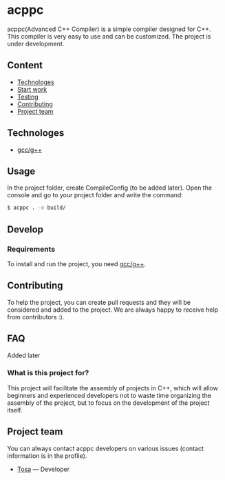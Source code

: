 # acppc
acppc(Advanced C++ Compiler) is a simple compiler designed for C++. This compiler is very easy to use and can be customized. The project is under development.

## Content
- [Technologes](#technologes)
- [Start work](#start-work)
- [Testing](#testing)
- [Contributing](#contributing)
- [Project team](#project-team)

## Technologes
- [gcc/g++]([https://www.gatsbyjs.com/](https://gcc.gnu.org/))

## Usage
In the project folder, create CompileConfig (to be added later).
Open the console and go to your project folder and write the command:
```sh
$ acppc . -o build/
```

## Develop

### Requirements
To install and run the project, you need [gcc/g++]([https://www.gatsbyjs.com/](https://gcc.gnu.org/)).

## Contributing
To help the project, you can create pull requests and they will be considered and added to the project. We are always happy to receive help from contributors :).

## FAQ 
Added later

### What is this project for?
This project will facilitate the assembly of projects in C++, which will allow beginners and experienced developers not to waste time organizing the assembly of the project, but to focus on the development of the project itself.

## Project team
You can always contact acppc developers on various issues (contact information is in the profile).

- [Tosa](https://github.com/Tosa5656) — Developer
